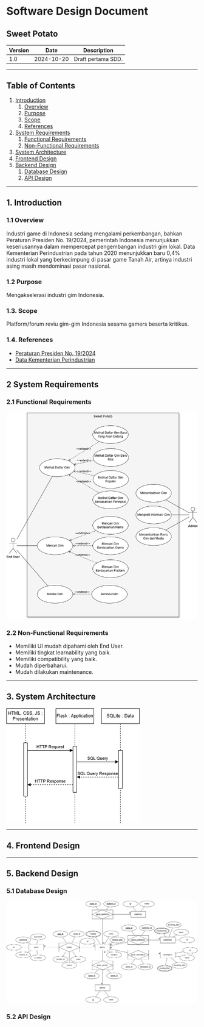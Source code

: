 # Software Design Document

## Sweet Potato

| Version | Date | Description |
|-------|---------|-------------|
| 1.0 | 2024-10-20 | Draft pertama SDD. |

***

## Table of Contents

1. [Introduction](#1-introduction)
    1. [Overview](#11-overview)
    2. [Purpose](#12-purpose)
    3. [Scope](#13-scope)
    4. [References](#14-references)
2. [System Requirements](#2-system-requirements)
    1. [Functional Requirements](#21-functional-requirements)
    2. [Non-Functional Requirements](#22-non-functional-requirements)
3. [System Architecture](#3-system-architecture)
4. [Frontend Design](#4-frontend-design)
5. [Backend Design](#5-backend-design)
    1. [Database Design](#51-database-design)
    2. [API Design](#52-api-design)

***

## 1. Introduction

### 1.1 Overview

Industri game di Indonesia sedang mengalami perkembangan, bahkan Peraturan Presiden No. 19/2024, pemerintah Indonesia menunjukkan keseriusannya dalam mempercepat pengembangan industri gim lokal. Data Kementerian Perindustrian pada tahun 2020 menunjukkan baru 0,4% industri lokal yang berkecimpung di pasar game Tanah Air, artinya industri asing masih mendominasi pasar nasional.

### 1.2 Purpose

Mengakselerasi industri gim Indonesia.

### 1.3. Scope

Platform/forum reviu gim-gim Indonesia sesama gamers beserta kritikus.

### 1.4. References

- [Peraturan Presiden No. 19/2024](https://www.presiden.go.id/id/peraturan-presiden/peraturan-presiden-no-19-tahun-2024-tentang-percepatan-pengembangan-industri-game-lokal)
- [Data Kementerian Perindustrian](https://www.kemenperin.go.id/id/perusahaan-perindustrian/data-perindustrian/data-perindustrian)

***

## 2 System Requirements

### 2.1 Functional Requirements

![Use Case Diagram](./Use%20Case%20Diagram.png)

### 2.2 Non-Functional Requirements

- Memiliki UI mudah dipahami oleh End User.
- Memiliki tingkat learnability yang baik.
- Memiliki compatibility yang baik.
- Mudah diperbaharui.
- Mudah dilakukan maintenance.

***

## 3. System Architecture

![System Architecture Model](./System%20Architecture%20Model.png)

***

## 4. Frontend Design

***

## 5. Backend Design

### 5.1 Database Design

![Entity Relationship Diagram](./Entity%20Relationship%20Diagram.png)

### 5.2 API Design
